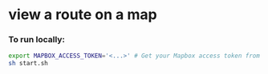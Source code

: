 # view a route on a map

### To run locally:

```sh
export MAPBOX_ACCESS_TOKEN='<...>' # Get your Mapbox access token from www.mapbox.com/account
sh start.sh
```
